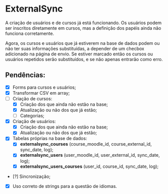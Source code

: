 # ExternalSync

A criação de usuários e de cursos já está funcionando. Os usuários podem ser inscritos diretamente em cursos, mas a definição dos papéis ainda não funciona corretamente.

Agora, os cursos e usuários que já estiverem na base de dados podem ou não ter suas informações substituídas, a depender de um checbox adicionado na página de envio. Se estiver marcado então os cursos ou usuários repetidos serão substituídos, e se não apenas entrarão como erro.

## Pendências:
- [X] Forms para cursos e usuários;
- [X] Transformar CSV em array;
- [ ] Criação de cursos:
  - [X] Criação dos que ainda não estão na base;
  - [X] Atualização ou não dos que já estão;
  - [ ] Categorias;
- [X] Criação de usuários:
  - [X] Criação dos que ainda não estão na base;
  - [X] Atualização ou não dos que já estão;
- [X] Tabelas próprias na base de dados:
  - [X] **externalsync_courses** (course_moodle_id, course_external_id, sync_date, log);
  - [X] **externalsync_users** (user_moodle_id, user_external_id, sync_date, log);
  - [X] **externalsync_users_courses** (user_id, course_id, sync_date, log);
- [?] Sincronização;
- [X] Uso correto de strings para a questão de idiomas.